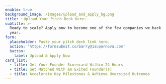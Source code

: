 ```yaml
---
enable: true
background_image: /images/upload_and_apply_bg.png
title: ✨Upload Your Pitch Deck Here✨
subtitle: >-
  Ready to scale? Apply now to become one of the few companies we back each
  year.
form:
  placeholder: Paste your pitch deck link here.
  action: 'https://formsubmit.co/barry@1supernova.com'
  button:
    label: Upload & Apply Now
card_list:
  - title: Get Your Founder Scorecard Within 24 Hours
  - title: Get Matched With an Exited Founder(s)
  - title: Accelerate Key Milestones & Achieve Oversized Outcomes
---
```


